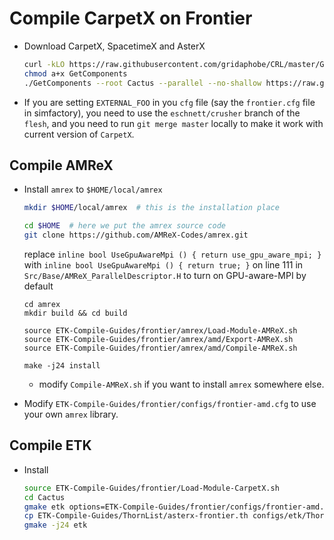 # Compile CarpetX on Frontier

* Download CarpetX, SpacetimeX and AsterX

    ```bash
    curl -kLO https://raw.githubusercontent.com/gridaphobe/CRL/master/GetComponents
    chmod a+x GetComponents
    ./GetComponents --root Cactus --parallel --no-shallow https://raw.githubusercontent.com/lwJi/ETK-Compile-Guides/main/ThornList/asterx-frontier.th
    ```

* If you are setting `EXTERNAL_FOO` in you `cfg` file (say the `frontier.cfg` file in simfactory), you need to use the `eschnett/crusher` branch of the `flesh`, and you need to run `git merge master` locally to make it work with current version of `CarpetX`.


## Compile AMReX

* Install `amrex` to `$HOME/local/amrex`

    ```bash
    mkdir $HOME/local/amrex  # this is the installation place

    cd $HOME  # here we put the amrex source code
    git clone https://github.com/AMReX-Codes/amrex.git
    ```
    replace `inline bool UseGpuAwareMpi () { return use_gpu_aware_mpi; }`
    with `inline bool UseGpuAwareMpi () { return true; }`
    on line 111 in `Src/Base/AMReX_ParallelDescriptor.H` to turn on GPU-aware-MPI by default

    ```
    cd amrex
    mkdir build && cd build
    
    source ETK-Compile-Guides/frontier/amrex/Load-Module-AMReX.sh
    source ETK-Compile-Guides/frontier/amrex/amd/Export-AMReX.sh
    source ETK-Compile-Guides/frontier/amrex/amd/Compile-AMReX.sh
    
    make -j24 install
    ```

    - modify `Compile-AMReX.sh` if you want to install `amrex` somewhere else.

* Modify `ETK-Compile-Guides/frontier/configs/frontier-amd.cfg` to use your own `amrex` library.


## Compile ETK

* Install

    ```bash
    source ETK-Compile-Guides/frontier/Load-Module-CarpetX.sh
    cd Cactus
    gmake etk options=ETK-Compile-Guides/frontier/configs/frontier-amd.cfg
    cp ETK-Compile-Guides/ThornList/asterx-frontier.th configs/etk/ThornList
    gmake -j24 etk
    ```

